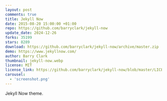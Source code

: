 ```yaml
---
layout: post
comments: true
title: Jekyll Now
date: 2015-08-20 15:00:00 +01:00
repo: https://github.com/barryclark/jekyll-now
update_date: 2024-12-26
forks: 35199
stars: 8289
download: https://github.com/barryclark/jekyll-now/archive/master.zip
demo: https://www.jekyllnow.com/
author: Barry Clark
thumbnail: jekyll-now.webp
license: MIT
license_link: https://github.com/barryclark/jekyll-now/blob/master/LICENSE
carousel:
  - 'screenshot.png'
---
```


Jekyll Now theme.
